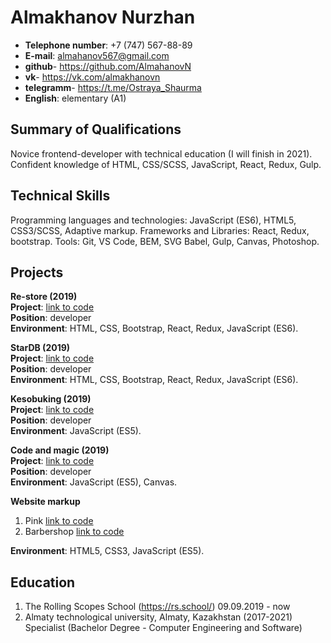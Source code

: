 #  Almakhanov Nurzhan
* **Telephone number**: +7 (747) 567-88-89
* **E-mail**: almahanov567@gmail.com
* **github**- https://github.com/AlmahanovN
* **vk**- https://vk.com/almakhanovn 
* **telegramm**- https://t.me/Ostraya_Shaurma
* **English**: elementary (A1)  

## Summary of Qualifications
Novice frontend-developer with technical education (I will finish in 2021). Confident knowledge of HTML, CSS/SCSS, JavaScript, React, Redux, Gulp.
## Technical Skills
Programming languages and technologies: JavaScript (ES6), HTML5, CSS3/SCSS, Adaptive markup.
Frameworks and Libraries: React, Redux, bootstrap.
Tools: Git, VS Code, BEM, SVG Babel, Gulp, Canvas, Photoshop.
## Projects  
**Re-store (2019)**  
**Project**: [link to code](https://github.com/AlmahanovN/react-redux-re-store)  
**Position**: developer  
**Environment**: HTML, CSS, Bootstrap, React, Redux, JavaScript (ES6).  

**StarDB (2019)**  
**Project**: [link to code](https://github.com/AlmahanovN/react-star-db)  
**Position**: developer  
**Environment**: HTML, CSS, Bootstrap, React, Redux, JavaScript (ES6).  

**Kesobuking (2019)**  
**Project**: [link to code](https://github.com/AlmahanovN/react-star-db)  
**Position**: developer  
**Environment**: JavaScript (ES5).  

**Code and magic (2019)**  
**Project**: [link to code](https://github.com/AlmahanovN/code-and-magic)  
**Position**: developer  
**Environment**: JavaScript (ES5), Canvas.  

**Website markup**
1. Pink [link to code](https://github.com/AlmahanovN/pink)
2. Barbershop [link to code](https://github.com/AlmahanovN/Barbershop)

**Environment**: HTML5, CSS3, JavaScript (ES5).  

## Education
1. The Rolling Scopes School (https://rs.school/) 09.09.2019 - now
2. Almaty technological university, Almaty, Kazakhstan (2017-2021)
Specialist  (Bachelor Degree - Computer Engineering and Software)
